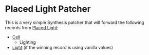 # Placed Light Patcher

This is a very simple Synthesis patcher that will forward the following records from [Placed Light](https://www.nexusmods.com/skyrimspecialedition/mods/135488): 
* [Cell](https://en.uesp.net/wiki/Skyrim_Mod:Mod_File_Format/CELL)
    * Lighting
* [Light](https://en.uesp.net/wiki/Skyrim_Mod:Mod_File_Format/LIGH) (if the winning record is using vanilla values)
